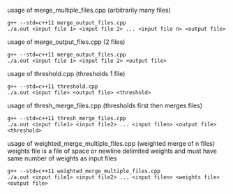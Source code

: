 usage of merge_multiple_files.cpp (arbitrarily many files)
```
g++ --std=c++11 merge_output_files.cpp
./a.out <input file 1> <input file 2> ... <input file n> <output file>
```

usage of merge_output_files.cpp (2 files)
```
g++ --std=c++11 merge_output_files.cpp
./a.out <input file 1> <input file 2> <output file>
```

usage of threshold.cpp (thresholds 1 file)
```
g++ --std=c++11 threshold.cpp
./a.out <input file> <output file> <threshold>
```

usage of thresh_merge_files.cpp (thresholds first then merges files)
```
g++ --std=c++11 thresh_merge_files.cpp
./a.out <input file1> <input file2> ... <input filen> <output file> <threshold>
```

usage of weighted_merge_multiple_files.cpp (weighted merge of n files)
weights file is a file of space or newline delimited weights and must have same number of weights as input files
```
g++ --std=c++11 weighted_merge_multiple_files.cpp
./a.out <input file1> <input file2> ... <input filen> <weights file> <output file>
```